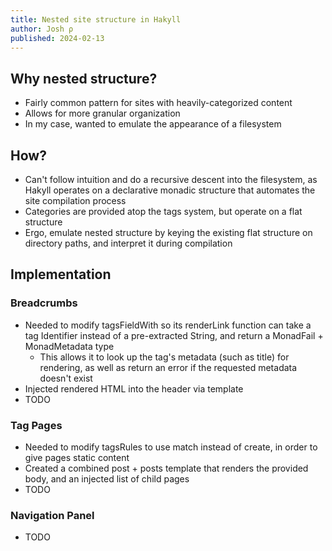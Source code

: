 ```yaml
---
title: Nested site structure in Hakyll
author: Josh ρ
published: 2024-02-13
---
```


## Why nested structure?
  * Fairly common pattern for sites with heavily-categorized content
  * Allows for more granular organization
  * In my case, wanted to emulate the appearance of a filesystem

## How?
  * Can't follow intuition and do a recursive descent into the filesystem,
    as Hakyll operates on a declarative monadic structure that automates the site compilation process
  * Categories are provided atop the tags system, but operate on a flat structure
  * Ergo, emulate nested structure by keying the existing flat structure
    on directory paths, and interpret it during compilation

## Implementation

### Breadcrumbs
  * Needed to modify tagsFieldWith so its renderLink function can
    take a tag Identifier instead of a pre-extracted String, and return a MonadFail + MonadMetadata type
    * This allows it to look up the tag's metadata (such as title) for rendering,
      as well as return an error if the requested metadata doesn't exist
  * Injected rendered HTML into the header via template
  * TODO

### Tag Pages
  * Needed to modify tagsRules to use match instead of create,
    in order to give pages static content
  * Created a combined post + posts template that renders the provided body,
    and an injected list of child pages
  * TODO

### Navigation Panel
  * TODO
